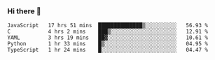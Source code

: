 ### Hi there 👋

<!--START_SECTION:waka-->
```text
JavaScript   17 hrs 51 mins  ██████████████▒░░░░░░░░░░   56.93 % 
C            4 hrs 2 mins    ███▒░░░░░░░░░░░░░░░░░░░░░   12.91 % 
YAML         3 hrs 19 mins   ██▓░░░░░░░░░░░░░░░░░░░░░░   10.61 % 
Python       1 hr 33 mins    █▒░░░░░░░░░░░░░░░░░░░░░░░   04.95 % 
TypeScript   1 hr 24 mins    █░░░░░░░░░░░░░░░░░░░░░░░░   04.47 % 
```
<!--END_SECTION:waka-->

<!--
**TimEnglart/TimEnglart** is a ✨ _special_ ✨ repository because its `README.md` (this file) appears on your GitHub profile.

Here are some ideas to get you started:

- 🔭 I’m currently working on ...
- 🌱 I’m currently learning ...
- 👯 I’m looking to collaborate on ...
- 🤔 I’m looking for help with ...
- 💬 Ask me about ...
- 📫 How to reach me: ...
- 😄 Pronouns: ...
- ⚡ Fun fact: ...
-->
